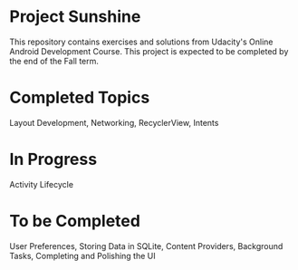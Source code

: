 # Project Sunshine
This repository contains exercises and solutions from Udacity's Online Android Development Course. This project is expected to be completed by the end of the Fall term.

# Completed Topics
Layout Development, 
Networking, 
RecyclerView, 
Intents

# In Progress
Activity Lifecycle

# To be Completed
User Preferences, 
Storing Data in SQLite, 
Content Providers, 
Background Tasks, 
Completing and Polishing the UI
